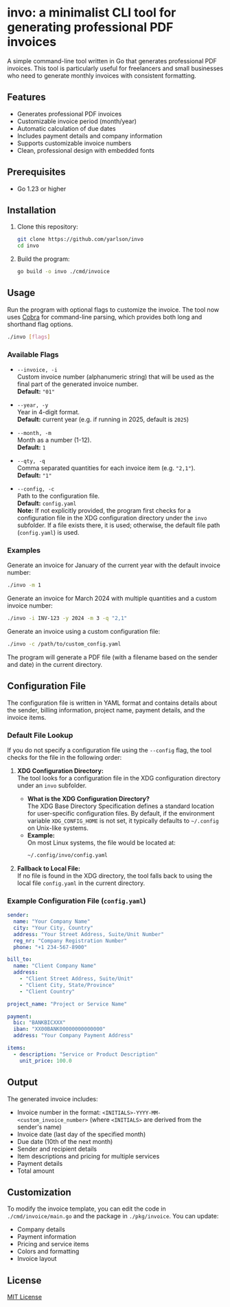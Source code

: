 # invo: a minimalist CLI tool for generating professional PDF invoices

A simple command-line tool written in Go that generates professional PDF invoices. This tool is particularly useful for freelancers and small businesses who need to generate monthly invoices with consistent formatting.

## Features

- Generates professional PDF invoices
- Customizable invoice period (month/year)
- Automatic calculation of due dates
- Includes payment details and company information
- Supports customizable invoice numbers
- Clean, professional design with embedded fonts

## Prerequisites

- Go 1.23 or higher

## Installation

1. Clone this repository:

   ```bash
   git clone https://github.com/yarlson/invo
   cd invo
   ```

2. Build the program:
   ```bash
   go build -o invo ./cmd/invoice
   ```

## Usage

Run the program with optional flags to customize the invoice. The tool now uses [Cobra](https://github.com/spf13/cobra) for command-line parsing, which provides both long and shorthand flag options.

```bash
./invo [flags]
```

### Available Flags

- `--invoice, -i`  
  Custom invoice number (alphanumeric string) that will be used as the final part of the generated invoice number.  
  **Default:** `"01"`

- `--year, -y`  
  Year in 4-digit format.  
  **Default:** current year (e.g. if running in 2025, default is `2025`)

- `--month, -m`  
  Month as a number (1-12).  
  **Default:** `1`

- `--qty, -q`  
  Comma separated quantities for each invoice item (e.g. `"2,1"`).  
  **Default:** `"1"`

- `--config, -c`  
  Path to the configuration file.  
  **Default:** `config.yaml`  
  **Note:** If not explicitly provided, the program first checks for a configuration file in the XDG configuration directory under the `invo` subfolder. If a file exists there, it is used; otherwise, the default file path (`config.yaml`) is used.

### Examples

Generate an invoice for January of the current year with the default invoice number:

```bash
./invo -m 1
```

Generate an invoice for March 2024 with multiple quantities and a custom invoice number:

```bash
./invo -i INV-123 -y 2024 -m 3 -q "2,1"
```

Generate an invoice using a custom configuration file:

```bash
./invo -c /path/to/custom_config.yaml
```

The program will generate a PDF file (with a filename based on the sender and date) in the current directory.

## Configuration File

The configuration file is written in YAML format and contains details about the sender, billing information, project name, payment details, and the invoice items.

### Default File Lookup

If you do not specify a configuration file using the `--config` flag, the tool checks for the file in the following order:

1. **XDG Configuration Directory:**  
   The tool looks for a configuration file in the XDG configuration directory under an `invo` subfolder.

   - **What is the XDG Configuration Directory?**  
     The XDG Base Directory Specification defines a standard location for user-specific configuration files. By default, if the environment variable `XDG_CONFIG_HOME` is not set, it typically defaults to `~/.config` on Unix-like systems.
   - **Example:**  
     On most Linux systems, the file would be located at:
     ```bash
     ~/.config/invo/config.yaml
     ```

2. **Fallback to Local File:**  
   If no file is found in the XDG directory, the tool falls back to using the local file `config.yaml` in the current directory.

### Example Configuration File (`config.yaml`)

```yaml
sender:
  name: "Your Company Name"
  city: "Your City, Country"
  address: "Your Street Address, Suite/Unit Number"
  reg_nr: "Company Registration Number"
  phone: "+1 234-567-8900"

bill_to:
  name: "Client Company Name"
  address:
    - "Client Street Address, Suite/Unit"
    - "Client City, State/Province"
    - "Client Country"

project_name: "Project or Service Name"

payment:
  bic: "BANKBICXXX"
  iban: "XX00BANK00000000000000"
  address: "Your Company Payment Address"

items:
  - description: "Service or Product Description"
    unit_price: 100.0
```

## Output

The generated invoice includes:

- Invoice number in the format: `<INITIALS>-YYYY-MM-<custom_invoice_number>` (where `<INITIALS>` are derived from the sender's name)
- Invoice date (last day of the specified month)
- Due date (10th of the next month)
- Sender and recipient details
- Item descriptions and pricing for multiple services
- Payment details
- Total amount

## Customization

To modify the invoice template, you can edit the code in `./cmd/invoice/main.go` and the package in `./pkg/invoice`. You can update:

- Company details
- Payment information
- Pricing and service items
- Colors and formatting
- Invoice layout

## License

[MIT License](./LICENSE)
